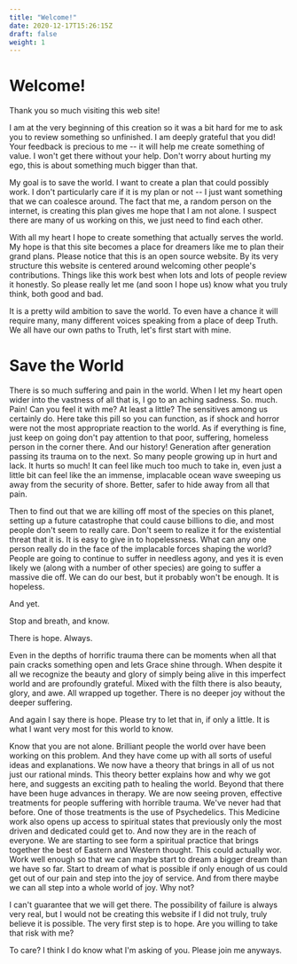 ```yaml
---
title: "Welcome!"
date: 2020-12-17T15:26:15Z
draft: false
weight: 1
---
```

# Welcome!

Thank you so much visiting this web site!

I am at the very beginning of this creation so it was a bit hard for me to ask you to review something so unfinished. I am deeply grateful that you did! Your feedback is precious to me -- it will help me create something of value. I won't get there without your help. Don't worry about hurting my ego, this is about something much bigger than that.

My goal is to save the world. I want to create a plan that could possibly work. I don't particularly care if it is my plan or not -- I just want something that we can coalesce around. The fact that me, a random person on the internet, is creating this plan gives me hope that I am not alone. I suspect there are many of us working on this, we just need to find each other.

With all my heart I hope to create something that actually serves the world. My hope is that this site becomes a place for dreamers like me to plan their grand plans. Please notice that this is an open source website. By its very structure this website is centered around welcoming other people's contributions. Things like this work best when lots and lots of people review it honestly. So please really let me (and soon I hope us) know what you truly think, both good and bad.

It is a pretty wild ambition to save the world. To even have a chance it will require many, many different voices speaking from a place of deep Truth. We all have our own paths to Truth, let's first start with mine.

# Save the World

There is so much suffering and pain in the world. When I let my heart open wider into the vastness of all that is, I go to an aching sadness. So. much. Pain! Can you feel it with me? At least a little? The sensitives among us certainly do. Here take this pill so you can function, as if shock and horror were not the most appropriate reaction to the world. As if everything is fine, just keep on going don't pay attention to that poor, suffering, homeless person in the corner there. And our history! Generation after generation passing its trauma on to the next. So many people growing up in hurt and lack. It hurts so much! It can feel like much too much to take in, even just a little bit can feel like the an immense, implacable ocean wave sweeping us away from the security of shore. Better, safer to hide away from all that pain.

Then to find out that we are killing off most of the species on this planet, setting up a future catastrophe that could cause billions to die, and most people don't seem to really care. Don't seem to realize it for the existential threat that it is. It is easy to give in to hopelessness. What can any one person really do in the face of the implacable forces shaping the world? People are going to continue to suffer in needless agony, and yes it is even likely we (along with a number of other species) are going to suffer a massive die off. We can do our best, but it probably won't be enough. It is hopeless.

And yet.

Stop and breath, and know.

There is hope. Always.

Even in the depths of horrific trauma there can be moments when all that pain cracks something open and lets Grace shine through. When despite it all we recognize the beauty and glory of simply being alive in this imperfect world and are profoundly grateful. Mixed with the filth there is also beauty, glory, and awe. All wrapped up together. There is no deeper joy without the deeper suffering.

And again I say there is hope. Please try to let that in, if only a little. It is what I want very most for this world to know.

Know that you are not alone. Brilliant people the world over have been working on this problem. And they have come up with all sorts of useful ideas and explanations.  We now have a theory that brings in all of us not just our rational minds. This theory better explains how and why we got here, and suggests an exciting path to healing the world. Beyond that there have been huge advances in therapy. We are now seeing proven, effective treatments for people suffering with horrible trauma. We've never had that before. One of those treatments is the use of Psychedelics. This Medicine work also opens up access to spiritual states that previously only the most driven and dedicated could get to. And now they are in the reach of everyone. We are starting to see form a spiritual practice that brings together the best of Eastern and Western thought. This could actually wor. Work well enough so that we can maybe start to dream a bigger dream than we have so far. Start to dream of what is possible if only enough of us could get out of our pain and step into the joy of service. And from there maybe we can all step into a whole world of joy. Why not?

I can't guarantee that we will get there. The possibility of failure is always very real, but I would not be creating this website if I did not truly, truly believe it is possible. The very first step is to hope. Are you willing to take that risk with me?

To care? I think I do know what I'm asking of you. Please join me anyways.
